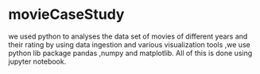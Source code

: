 # movieCaseStudy
we used python  to analyses the data set of movies of different years and their rating  by using  data ingestion and various visualization tools ,we use python lib package pandas ,numpy and matplotlib. All of this is done using jupyter notebook.
